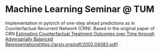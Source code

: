 # Machine Learning Seminar @ TUM

Implementation in pytorch of one-step ahead predictions as in Counterfactual Recurrent Network (CRN).
Based in the original paper of CRN [Estimating Counterfactual Treatment Outcomes over Time through Adversarially Balanced Representations](https://arxiv.org/pdf/2002.04083.pdf)https://arxiv.org/pdf/2002.04083.pdf)
.
